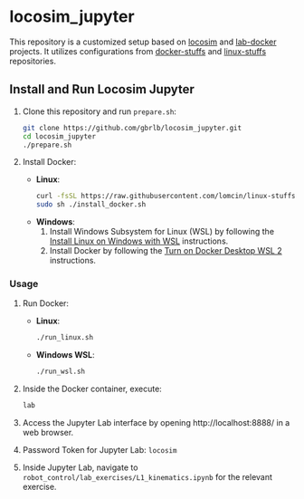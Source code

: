 # locosim_jupyter

This repository is a customized setup based on [locosim](https://github.com/mfocchi/locosim) and [lab-docker](https://github.com/mfocchi/lab-docker) projects. It utilizes configurations from [docker-stuffs](https://github.com/lomcin/docker-stuffs) and [linux-stuffs](https://github.com/lomcin/linux-stuffs) repositories.

## Install and Run Locosim Jupyter

1. Clone this repository and run `prepare.sh`:
    ```bash
    git clone https://github.com/gbrlb/locosim_jupyter.git
    cd locosim_jupyter
    ./prepare.sh
    ```

2. Install Docker:
   - **Linux**:
     ```bash
     curl -fsSL https://raw.githubusercontent.com/lomcin/linux-stuffs/master/install/docker -o install_docker.sh
     sudo sh ./install_docker.sh
     ```
   - **Windows**:
     1. Install Windows Subsystem for Linux (WSL) by following the [Install Linux on Windows with WSL](https://learn.microsoft.com/en-us/windows/wsl/install) instructions.
     2. Install Docker by following the [Turn on Docker Desktop WSL 2](https://docs.docker.com/desktop/wsl/#turn-on-docker-desktop-wsl-2) instructions.

### Usage

1. Run Docker:
    - **Linux**:
      ```bash
      ./run_linux.sh
      ```
    - **Windows WSL**:
      ```bash
      ./run_wsl.sh
      ```

2. Inside the Docker container, execute:
    ```bash
    lab
    ```

3. Access the Jupyter Lab interface by opening http://localhost:8888/ in a web browser.

4. Password Token for Jupyter Lab: `locosim`

5. Inside Jupyter Lab, navigate to `robot_control/lab_exercises/L1_kinematics.ipynb` for the relevant exercise.